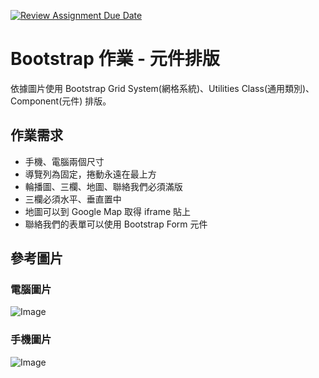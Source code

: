 [![Review Assignment Due Date](https://classroom.github.com/assets/deadline-readme-button-24ddc0f5d75046c5622901739e7c5dd533143b0c8e959d652212380cedb1ea36.svg)](https://classroom.github.com/a/nITbso5N)
# Bootstrap 作業 - 元件排版

依據圖片使用 Bootstrap Grid System(網格系統)、Utilities Class(通用類別)、Component(元件) 排版。

## 作業需求

- 手機、電腦兩個尺寸
- 導覽列為固定，捲動永遠在最上方
- 輪播圖、三欄、地圖、聯絡我們必須滿版
- 三欄必須水平、垂直置中
- 地圖可以到 Google Map 取得 iframe 貼上
- 聯絡我們的表單可以使用 Bootstrap Form 元件

## 參考圖片

### 電腦圖片

![Image](https://i.imgur.com/T6xcHWk.jpeg)
  
### 手機圖片

![Image](https://i.imgur.com/VoJQRZi.png)
